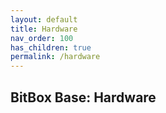 ```yaml
---
layout: default
title: Hardware
nav_order: 100
has_children: true
permalink: /hardware
---
```

## BitBox Base: Hardware

